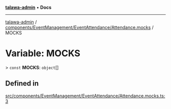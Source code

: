 [**talawa-admin**](../../../../../README.md) • **Docs**

***

[talawa-admin](../../../../../modules.md) / [components/EventManagement/EventAttendance/Attendance.mocks](../README.md) / MOCKS

# Variable: MOCKS

\> `const` **MOCKS**: `object`[]

## Defined in

[src/components/EventManagement/EventAttendance/Attendance.mocks.ts:3](https://github.com/PalisadoesFoundation/talawa-admin/blob/d16b95ee179900e8e32a2296f14e948e6caea05b/src/components/EventManagement/EventAttendance/Attendance.mocks.ts#L3)
